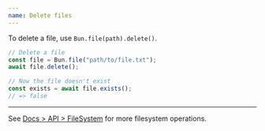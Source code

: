```yaml
---
name: Delete files
---
```


To delete a file, use `Bun.file(path).delete()`.

```ts
// Delete a file
const file = Bun.file("path/to/file.txt");
await file.delete();

// Now the file doesn't exist
const exists = await file.exists();
// => false
```

---

See [Docs > API > FileSystem](https://bun.com/docs/api/file-io) for more filesystem operations.
